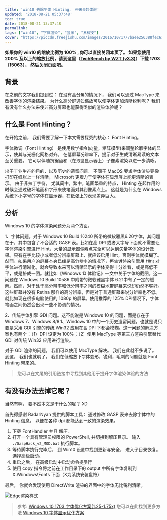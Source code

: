 ```yaml
---
title: 'win10 去除字体 Hinting， 带来美妙体验'
updated: '2018-08-21 05:37:48'
toc: true
date: 2018-08-21 13:37:48
permalink:
tags: ["win10", "字体渲染", "显示", "黑科技"]
cover: "https://piccdn.freejishu.com/images/2016/10/17/7baee256388fec61da822b2447d5d8b9.jpg"
---
```


**如果你的 win10 的缩放比例为 100% , 你可以直接关闭本页了。 如果您使用 200% 及以上的缩放比例，请到这里（[TechBench by WZT (v3.3)](https://tb.rg-adguard.net/public.php)）下载 1703（15063）， 然后关闭页面吧。**

## 背景

在之前的文字我们提到过： 在没有高分屏的情况下， 我们可以通过 MacType 来改善字体的渲染结果。 为什么高分屏通过缩放可以使字体更加清晰锐利呢？  我们有没有什么办法来使非高分屏幕也能获得类似的渲染体验呢？

## 什么是 Font Hinting？
在开始之前， 我们需要了解一下本文需要探究的核心： Font Hinting。

字体微调（Font Hinting） 是使用数学指令(向量，矩阵模型)来调整轮廓字体的显示，使其与光栅化网格对齐。 在低屏幕分辨率下，提示对于生成清晰易读的文本至关重要。 它可以伴随抗锯齿和（在液晶显示器上）子像素渲染以进一步清晰。

出于工业生产的目的，以及历史的遗留问题。 不同于 MacOS 要求字体渲染要像打印在纸张上一样清晰， Microsoft 更着力于使字体在显示屏上能更清晰的表示。 由于非拉丁字符， 尤其简中，繁中，笔画繁重的特点， Hinting 在起作用的时候会通过破坏笔画和字形来使笔画对其到像素点上。 这就是为什么在 Windows 系统下小字号的字体在显示器，在纸张上的表现差异巨大。

## 分析
Windows 10 的字体渲染问题分为两个方面。

1、字体问题。对于 Windows 10 Build 10240 所带的微软雅黑6.20字体，其问题在于，其中包含了不合适的 GASP 表。比如在高 DPI 或者大字号下面就不需要让字体渲染引擎进行 Hint，大量的显示器像素点完全可以达到矢量字体的设计效果。只有在字比较小或者低分辨率屏幕上，就应该启用Hint，否则字体就模糊了。然而，如果用户的屏幕本身已经是高分辨率的情况下，再告诉渲染引擎用 Hint 对字体进行清晰化，就会导致本来可以清晰显示的字体变得十分难看，或是高低不平，或是挤成一团。就比如《Windows 10 体验记》一文中关于字体的截图。这一问题在 Windows 10 Build 10586 中附带的微软雅黑字体  6.21中有了一定的缓解。然而，对于处于高分辨率和低分辨率之间的模糊地带屏幕来说却仍然不够好。这些屏幕并没有 Retina 那样的高分辨率，但是对于普通屏幕来说分辨率也不低。就比如现在很多电脑使用的 1080p 的屏幕。使用推荐的 125% DPI情况下，字体笔画之间仍然会出现一些不协调的情况。

2、传统字体引擎 GDI 问题。这不能说是 Windows 10 的问题，而是存在于 Windows 7、Windows 8/8.1、Windows 10 中的一个历史遗留问题，也就是说只要是采用 GDI 引擎的传统 Win32 应用在高 DPI 下都会模糊。这一问题的解决方案也有两个：（1）DPI 设定为 100%；（2）使用 MacType 等第三方渲染引擎替代 GDI 对传统 Win32 应用进行渲染。

对于 GDI 渲染的问题， 我们可以使用 MacType 解决。 我们在此就不多说了。
到这， 我们也就明了。 我们在低缩放下字体变形，锐利，毛刺的问题就是 Font Hinting 带来的。

> 您可以在文尾的引用链接中寻找到其他用于提升字体渲染体验的方法

## 有没有办法去掉它呢？
当然有啊， 要不然本文是干什么的呢？ XD

首先得感谢 RadarNyan 提供的脚本工具： 通过修改 GASP 表来去除字体中的 Hinting 信息， 以便在各种 dpi 都能达到一致的渲染效果。
1. 下载 [FontHandler](https://static.a632079.me/files/FontHandler.zip) 并且 解压。
2. 打开一个具有管理员权限的 PowerShell, 并切换到解压目录。 输入 `./GaspHack_v2_MOD.bat` 执行脚本。
3. 等待脚本执行完毕后， 到 Win10 设置中找到更新与安全， 进入子目录恢复。 选择高级启动。
4. 重启之后， 在高级启动中启动命令提示行
5. 使用 copy 指令将之前在工作目录下的 output 中所有字体复制到 X:\Windows\Fonts 下面（X为系统安装盘符）

最后， 你就会发现使用 DirectWrite 渲染的界面中的字体无比锐利清晰。

![Edge渲染样式](https://cdn.nodebb-cn.org/assets/d742681b-f096-4355-b2d1-7e8a0832902d.png)

> 参考:
> [Windows 10 1703 字体优化方案(1.25-1.75x)](https://zhuanlan.zhihu.com/p/26046562) 您可以在此找到更多方法
> [Windows 10 字体显示优化方案](https://th0.me/1919.html/comment-page-1)
